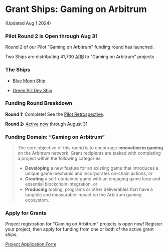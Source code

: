# Grant Ships: Gaming on Arbitrum

(Updated Aug 1 2024)

### Pilot Round 2 is Open through Aug 31

Round 2 of our Pilot "Gaming on Arbitrum" funding round has launched.

Two Ships are distributing 41,730 [ARB](https://coinmarketcap.com/currencies/arbitrum/) to "Gaming on Arbitrum" projects

### The Ships

- [Blue Moon Ship](https://app.grantships.fun/ship/0xaC9E40E4281ce18Fc27e189947528F2057c80455)

- [Green Pill Dev Ship](https://app.grantships.fun/ship/0x95582289B2cDc12925663bD9121307Dca6F21Cc3)

### Funding Round Breakdown

**Round 1:** Complete! See the [Pilot Retrospective](https://www.grantships.fun/pilotretro.pdf).

**Round 2:** [Active now](https://app.grantships.fun) through August 31

### Funding Domain: “Gaming on Arbitrum”

> The core objective of this round is to encourage **innovation in gaming** on the Arbitrum network. Grant recipients are tasked with completing a project within the following categories:
>
> - **Developing** a new feature for an existing game that introduces a unique game mechanic and incorporates on-chain actions, or
> - **Creating** a self-contained game with an engaging game loop and essential blockchain integration, or
> - **Producing** tooling, programs or other deliverables that have a tangible and measurable impact on the Arbitrum gaming ecosystem.

### Apply for Grants

Project registration for "Gaming on Arbitrum" projects is open now! Register your project, then apply for funding from one or both of the active grant ships.

[Project Application Form](https://app.grantships.fun/projects)
